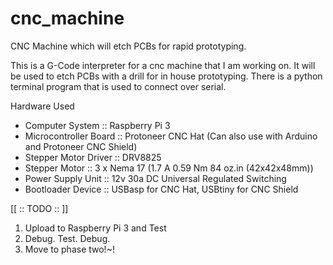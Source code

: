 # cnc_machine

CNC Machine which will etch PCBs for rapid prototyping.

This is a G-Code interpreter for a cnc machine that I am working on.
It will be used to etch PCBs with a drill for in house prototyping.
There is a python terminal program that is used to connect over serial.

Hardware Used
- Computer System       :: Raspberry Pi 3
- Microcontroller Board :: Protoneer CNC Hat (Can also use with Arduino and Protoneer CNC Shield)
- Stepper Motor Driver  :: DRV8825
- Stepper Motor         :: 3 x Nema 17 (1.7 A 0.59 Nm 84 oz.in (42x42x48mm))
- Power Supply Unit     :: 12v 30a DC Universal Regulated Switching
- Bootloader Device     :: USBasp for CNC Hat, USBtiny for CNC Shield

[[ :: TODO :: ]]
1. Upload to Raspberry Pi 3 and Test
2. Debug. Test. Debug.
3. Move to phase two!~!
